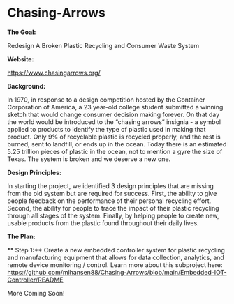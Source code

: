 # Chasing-Arrows
**The Goal:** 

Redesign A Broken Plastic Recycling and Consumer Waste System

**Website:** 

https://www.chasingarrows.org/

**Background:**

  In 1970, in response to a design competition hosted by the Container Corporation of America, a 23 year-old college student submitted a winning sketch that would change consumer decision making forever. On that day the world would be introduced to the “chasing arrows” insignia - a symbol applied to products to identify the type of plastic used in making that product.
  Only 9% of recyclable plastic is recycled properly, and the rest is burned, sent to landfill, or ends up in the ocean. Today there is an estimated 5.25 trillion pieces of plastic in the ocean, not to mention a gyre the size of Texas. The system is broken and we deserve a new one.
  
**Design Principles:**

In starting the project, we identified 3 design principles that are missing from the old system but are required for success. First, the ability to give people feedback on the performance of their personal recycling effort. Second, the ability for people to trace the impact of their plastic recycling through all stages of the system. Finally, by helping people to create new, usable products from the plastic found throughout their daily lives.

**The Plan:**

**  Step 1:** Create a new embedded controller system for plastic recycling and manufacturing equipment that allows for data collection, analytics, and remote device monitoring / control. Learn more about this subproject here: https://github.com/mlhansen88/Chasing-Arrows/blob/main/Embedded-IOT-Controller/README
  
  More Coming Soon!
